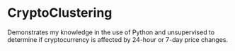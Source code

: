 # CryptoClustering
Demonstrates my knowledge in the use of Python and unsupervised to determine if cryptocurrency is affected by 24-hour or 7-day price changes.
